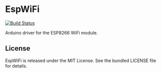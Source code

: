 EspWiFi
=======

[![Build
Status](https://travis-ci.org/willdurand/EspWiFi.svg?branch=master)](https://travis-ci.org/willdurand/EspWiFi)

Arduino driver for the ESP8266 WiFi module.

License
-------

EspWiFi is released under the MIT License. See the bundled LICENSE file for
details.
